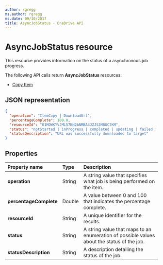 ```yaml
---
author: rgregg
ms.author: rgregg
ms.date: 09/10/2017
title: AsyncJobStatus - OneDrive API
---
```

# AsyncJobStatus resource

This resource provides information on the status of a asynchronous job progress.

The following API calls return **AsyncJobStatus** resources:

* [Copy Item](../api/driveitem_copy.md)

## JSON representation

<!-- { "blockType": "resource", "@type": "oneDrive.asyncOperationStatus", "optionalProperties": [ "operation", "resourceId", "statusDescription"] } -->

```json
{
  "operation": "ItemCopy | DownloadUrl",
  "percentageComplete": 100.0,
  "resourceId": "01MOWKYVJML57KN2ANMBA3JZJS2MBGC7KM",
  "status": "notStarted | inProgress | completed | updating | failed | deletePending | deleteFailed | waiting",
  "statusDescription": "URL was successfully downloaded to target"
}
```

## Properties

| Property name          | Type   | Description
|:-----------------------|:-------|:-------------------------------------------
| **operation**          | String | A string value that specifies what job is being performed on the item.
| **percentageComplete** | Double | A value between 0 and 100 that indicates the percentage complete.
| **resourceId**         | String | A unique identifier for the results.
| **status**             | String | A string value that maps to an enumeration of possible values about the status of the job.
| **statusDescription**  | String | A description detailing the status of the job.

<!-- {
  "type": "#page.annotation",
  "description": "AsyncJobResource provides details about how to poll for an async completion.",
  "keywords": "async,job status,async status,copy,upload from url",
  "section": "documentation",
  "suppressions": [
    "Warning: /resources/asyncJobStatus.md:
      Found potential enums in resource example that weren't defined in a table:(ItemCopy,DownloadUrl) are in resource, but () are in table",
    "Warning: /resources/asyncJobStatus.md:
      Found potential enums in resource example that weren't defined in a table:(notStarted,inProgress,completed,updating,failed,deletePending,deleteFailed,waiting) are in resource, but () are in table"
  ]
} -->
